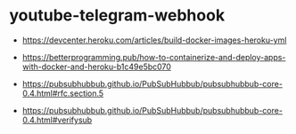 # youtube-telegram-webhook

- https://devcenter.heroku.com/articles/build-docker-images-heroku-yml

- https://betterprogramming.pub/how-to-containerize-and-deploy-apps-with-docker-and-heroku-b1c49e5bc070

- https://pubsubhubbub.github.io/PubSubHubbub/pubsubhubbub-core-0.4.html#rfc.section.5

- https://pubsubhubbub.github.io/PubSubHubbub/pubsubhubbub-core-0.4.html#verifysub